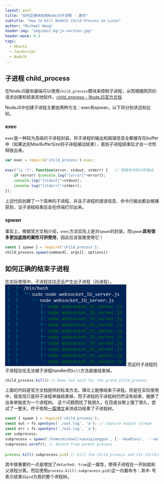 ```yaml
---
layout: post
title: "如何正确地结束NodeJS子进程 - 避坑"
subtitle: "How to Kill NodeJS Child Process on Linux"
author: "Michael Wang"
header-img: "img/post-bg-js-version.jpg"
header-mask: 0.3
tags:
  - Ubuntu
  - JavaScript
  - NodeJS
---
```


## 子进程 child_process
在NodeJS服务器端可以使用``child_process``模块来控制子进程，从而根据网页的请求创建和结束其他软件。[child_process - NodeJS官方文档](https://www.nodeapp.cn/child_process.html#child_process_subprocess_kill_signal)

NodeJS中创建子进程主要由两种方法：exec和spwan，以下将分别讲述和比较。
### exec
`exec`是一种较为高级的子进程封装，将子进程的输出和报错信息全都缓存在buffer中（如果达到MaxBufferSize则子进程被动结束），直到子进程结束后才会一次性释放出来。
```js
var exec = require('child_process').exec;

exec("ls -l", function(error, stdout, stderr) {   // 获取命令执行的输出
    if (error) {console.log("[error]"+error)};
    console.log("[stdout]"+stdout);
    console.log("[stderr]"+stderr);
});
```
上述代码创建了一个简单的子进程，并且子进程的错误信息、命令行输出都会被捕获到，当子进程结束后会在终端打印出来。

### spwan
事实上，根据官方文档介绍，`exec`方法实际上是对`spwan`的封装，而`spwan`**具有很多更加底层的属性可供使用**，因此应该首推使用它！

```js
const { spawn } = require('child_process');
child_process.spawn(command[, args][, options])
```
## 如何正确的结束子进程
在实际使用中，子进程往往还会产生出子进程（孙进程）。
![Child Process](/img/in-post/process_tree.png)
而这时子进程的子进程往往无法被子进程handler的`kill`方法直接结束掉。
```js
child_process.kill() // Does not work for the grand_child_process
```
上面的代码是官方文档提供的标准方法，理论上能够结束子进程。但是在实际使用中，我发现只是将子进程单独结束掉，而子进程的子进程树仍然没有结束，被挪了出来单独变为一个进程树。
这个问题困扰了我很久，在百度谷歌上搜了很久，尝试了一整天，终于依照[一篇博文](https://azimi.me/2014/12/31/kill-child_process-node-js.html)亲测成功结束了子进程树。
```js
const { spawn } = require('child_process');
const out = fs.openSync('./out.log', 'a'); // Capture output stream
const err = fs.openSync('./out.log', 'a');
var subprocess; 
subprocess = spawn('/home/michael/xuexiqiangguo', ['--headless', '--multi-user'], {detached: true, stdio: [ 'ignore', out, err ]}); // Detachable
subprocess.unref(); // detach from parent process

process.kill(-subprocess.pid) // kill the child process and its children
```
其中很重要的一点是增加了`detached: true`这一属性，使得子进程在一开始就和父进程分离。然后使用`process.kill(-subprocess.pid)`这一内置命令：其中`-`号表示结束以`pid`为首的整个进程树。
